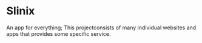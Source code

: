 # Slinix
 An app for everything;
 This projectconsists of many individual websites and apps that provides some specific service.
